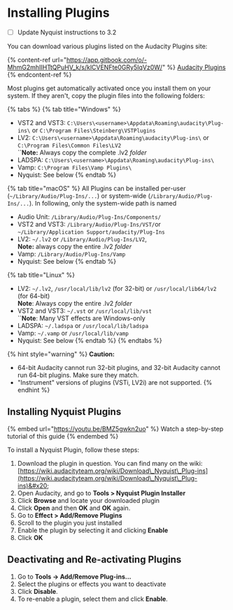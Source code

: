 # Installing Plugins

* [ ] Update Nyquist instructions to 3.2

You can download various plugins listed on the Audacity Plugins site:

{% content-ref url="https://app.gitbook.com/o/-MhmG2mhIIHTtQPuHV_k/s/klCVENFte0GRy5IqVz0W/" %}
[Audacity Plugins](https://app.gitbook.com/o/-MhmG2mhIIHTtQPuHV\_k/s/klCVENFte0GRy5IqVz0W/)
{% endcontent-ref %}

Most plugins get automatically activated once you install them on your system. If they aren't, copy the plugin files into the following folders:

{% tabs %}
{% tab title="Windows" %}
* VST2 and VST3: `C:\Users\<username>\Appdata\Roaming\audacity\Plug-ins\` or `C:\Program Files\Steinberg\VSTPlugins`
* LV2: `C:\Users\<username>\Appdata\Roaming\audacity\Plug-ins\` or `C:\Program Files\Common Files\LV2` \
  ``**Note:** Always copy the complete .lv2 _folder_
* LADSPA: `C:\Users\<username>\Appdata\Roaming\audacity\Plug-ins\`&#x20;
* Vamp: `C:\Program Files\Vamp Plugins\`
* Nyquist: See below
{% endtab %}

{% tab title="macOS" %}
All Plugins can be installed per-user (`~/Library/Audio/Plug-Ins/...`) or system-wide (`/Library/Audio/Plug-Ins/...`). In following, only the system-wide path is named

* Audio Unit: `/Library/Audio/Plug-Ins/Components/`&#x20;
* VST2 and VST3: `/Library/Audio/Plug-Ins/VST/`or `~/Library/Application Support/audacity/Plug-Ins`
* LV2: `~/.lv2` or `/Library/Audio/Plug-Ins/LV2`, \
  **Note:** always copy the entire .lv2 _folder_
* Vamp: `/Library/Audio/Plug-Ins/Vamp`
* Nyquist: See below
{% endtab %}

{% tab title="Linux" %}
* LV2: `~/.lv2`, `/usr/local/lib/lv2` (for 32-bit) or `/usr/local/lib64/lv2` (for 64-bit)\
  **Note**: Always copy the entire .lv2 _folder_
* VST2 and VST3: `~/.vst` or `/usr/local/lib/vst`\
  ``**Note**: Many VST effects are Windows-only
* LADSPA: `~/.ladspa` or `/usr/local/lib/ladspa`
* Vamp: `~/.vamp` or `/usr/local/lib/vamp`
* Nyquist: See below
{% endtab %}
{% endtabs %}

{% hint style="warning" %}
**Caution:**&#x20;

* 64-bit Audacity cannot run 32-bit plugins, and 32-bit Audacity cannot run 64-bit plugins. Make sure they match.
* "Instrument" versions of plugins (VSTi, LV2i) are not supported.
{% endhint %}

## Installing Nyquist Plugins

{% embed url="https://youtu.be/BMZ5gwkn2uo" %}
Watch a step-by-step tutorial of this guide
{% endembed %}

To install a Nyquist Plugin, follow these steps:&#x20;

1. Download the plugin in question. You can find many on the wiki: [https://wiki.audacityteam.org/wiki/Download\_Nyquist\_Plug-ins](https://wiki.audacityteam.org/wiki/Download\_Nyquist\_Plug-ins)&#x20;
2. Open Audacity, and go to **Tools > Nyquist Plugin Installer**
3. Click **Browse** and locate your downloaded plugin
4. Click **Open** and then **OK** and **OK** again.&#x20;
5. Go to **Effect > Add/Remove Plugins**
6. Scroll to the plugin you just installed
7. Enable the plugin by selecting it and clicking **Enable**
8. Click **OK**

## Deactivating and Re-activating Plugins

1. Go to **Tools -> Add/Remove Plug-ins...**
2. Select the plugins or effects you want to deactivate
3. Click **Disable**.
4. To re-enable a plugin, select them and click **Enable**.
